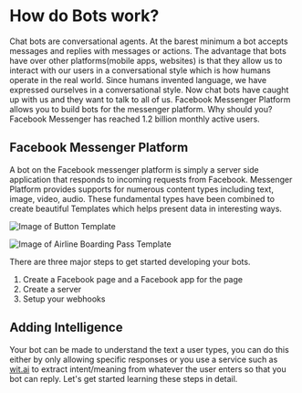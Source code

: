 # How do Bots work?

Chat bots are conversational agents. 
At the barest minimum a bot accepts messages and replies with messages or actions. The advantage that bots have over other platforms(mobile apps, websites) is that they allow us to interact with our users in a conversational style which is how humans operate in the real world. Since humans invented language, we have expressed ourselves in a conversational style. Now chat bots have caught up with us and they want to talk to all of us. Facebook Messenger Platform allows you to build bots for the messenger platform. Why should you? Facebook Messenger has reached 1.2 billion monthly active users.
## Facebook Messenger Platform
A bot on the Facebook messenger platform is simply a server side application that responds to incoming requests from Facebook. Messenger Platform provides supports for numerous content types including text, image, video, audio. These fundamental types have been combined to create beautiful Templates which helps present data in interesting ways.

![Image of Button Template](https://scontent-lht6-1.xx.fbcdn.net/v/t39.2365-6/13509162_1732711383655205_1306472501_n.png?oh=3a21e56d95d89a019c811478037c48ea&oe=5A0FEFAC)


![Image of Airline Boarding Pass Template](https://scontent-lht6-1.xx.fbcdn.net/v/t39.2365-6/13466921_1408414619175015_4955822_n.png?oh=d68a756c37400aca7a6f57288a67f31e&oe=5A09E163)

There are three major steps to get started developing your bots.
1. Create a Facebook page and a Facebook app for the page
2. Create a server
3. Setup your webhooks

## Adding Intelligence
Your bot can be made to understand the text a user types, you can do this either by only allowing specific responses or you use a service such as [wit.ai](http://wit.ai) to extract intent/meaning from whatever the user enters so that you bot can reply. Let's get started learning these steps in detail.

